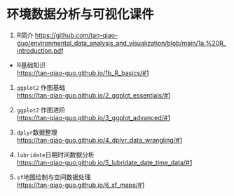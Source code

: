 # 环境数据分析与可视化课件

1. R简介
https://github.com/tan-qiao-guo/environmental_data_analysis_and_visualization/blob/main/1a.%20R_introduction.pdf
* R基础知识  
https://tan-qiao-guo.github.io/1b_R_basics/#1  

1. `ggplot2` 作图基础  
https://tan-qiao-guo.github.io/2_ggplot_essentials/#1

1. `ggplot2` 作图进阶  
  https://tan-qiao-guo.github.io/3_ggplot_advanced/#1
  
1. `dplyr`数据整理  
https://tan-qiao-guo.github.io/4_dplyr_data_wrangling/#1

1. `lubridate`日期时间数据分析  
https://tan-qiao-guo.github.io/5_lubridate_date_time_data/#1

1. `sf`地图绘制与空间数据处理  
https://tan-qiao-guo.github.io/6_sf_maps/#1

